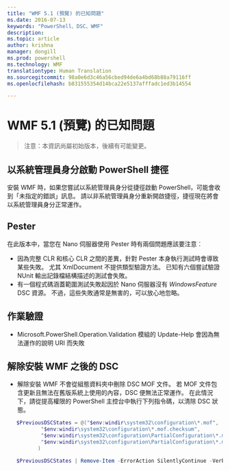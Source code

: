 ```yaml
---
title: "WMF 5.1 (預覽) 的已知問題"
ms.date: 2016-07-13
keywords: "PowerShell、DSC、WMF"
description: 
ms.topic: article
author: krishna
manager: dongill
ms.prod: powershell
ms.technology: WMF
translationtype: Human Translation
ms.sourcegitcommit: 98a0e6d3c46a56cbed94de6a4bd68b88a79116ff
ms.openlocfilehash: b831555354d14bca22e5137afffadc1ed3b14554

---
```


# <a name="known-issues-in-wmf-51-preview"></a>WMF 5.1 (預覽) 的已知問題 #

> 注意：本資訊尚屬初始版本，後續有可能變更。

## <a name="starting-powershell-shortcut-as-administrator"></a>以系統管理員身分啟動 PowerShell 捷徑
安裝 WMF 時，如果您嘗試以系統管理員身分從捷徑啟動 PowerShell，可能會收到「未指定的錯誤」訊息。
請以非系統管理員身分重新開啟捷徑，捷徑現在將會以系統管理員身分正常運作。

## <a name="pester"></a>Pester
在此版本中，當您在 Nano 伺服器使用 Pester 時有兩個問題應該要注意︰

* 因為完整 CLR 和核心 CLR 之間的差異，針對 Pester 本身執行測試時會導致某些失敗。 尤其 XmlDocument 不提供類型驗證方法。 已知有六個嘗試驗證 NUnit 輸出記錄檔結構描述的測試會失敗。 
* 有一個程式碼涵蓋範圍測試失敗起因於 Nano 伺服器沒有 *WindowsFeature* DSC 資源。 不過，這些失敗通常是無害的，可以放心地忽略。

## <a name="operation-validation"></a>作業驗證 

* Microsoft.PowerShell.Operation.Validation 模組的 Update-Help 會因為無法運作的說明 URI 而失敗

## <a name="dsc-after-uninstall-wmf"></a>解除安裝 WMF 之後的 DSC 
* 解除安裝 WMF 不會從組態資料夾中刪除 DSC MOF 文件。 若 MOF 文件包含更新且無法在舊版系統上使用的內容，DSC 便無法正常運作。 在此情況下，請從提高權限的 PowerShell 主控台中執行下列指令碼，以清除 DSC 狀態。
 ```PowerShell
    $PreviousDSCStates = @("$env:windir\system32\configuration\*.mof",
            "$env:windir\system32\configuration\*.mof.checksum",
            "$env:windir\system32\configuration\PartialConfiguration\*.mof",
            "$env:windir\system32\configuration\PartialConfiguration\*.mof.checksum"
           )

    $PreviousDSCStates | Remove-Item -ErrorAction SilentlyContinue -Verbose
 ```  


<!--HONumber=Nov16_HO3-->


